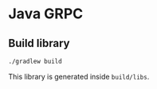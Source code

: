 # Java GRPC

## Build library

```bash
./gradlew build
```

This library is generated inside `build/libs`.
